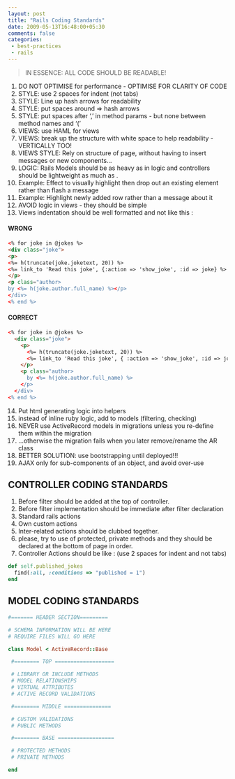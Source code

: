 ```yaml
---
layout: post
title: "Rails Coding Standards"
date: 2009-05-13T16:48:00+05:30
comments: false
categories:
 - best-practices
 - rails
---
```


> IN ESSENCE: ALL CODE SHOULD BE READABLE!

1.  DO NOT OPTIMISE for performance - OPTIMISE FOR CLARITY OF CODE
2.  STYLE: use 2 spaces for indent (not tabs)
3.  STYLE: Line up hash arrows for readability
4.  STYLE: put spaces around => hash arrows
5.  STYLE: put spaces after ‘,’ in method params - but none between method names and ‘(’
6.  VIEWS: use HAML for views
7.  VIEWS: break up the structure with white space to help readability - VERTICALLY TOO!
8.  VIEWS STYLE: Rely on structure of page, without having to insert messages or new components…
9.  LOGIC: Rails Models should be as heavy as in logic and controllers should be lightweight as much as .
10. Example: Effect to visually highlight then drop out an existing element rather than flash a message
11. Example: Highlight newly added row rather than a message about it
12. AVOID logic in views - they should be simple
13. Views indentation should be well formatted and not like this :
#### WRONG
```html
<% for joke in @jokes %>
<div class="joke">
<p>
<%= h(truncate(joke.joketext, 20)) %>
<%= link_to 'Read this joke', {:action => 'show_joke', :id => joke} %>
</p>
<p class="author>
by <%= h(joke.author.full_name) %></p>
</div>
<% end %>
```
#### CORRECT
```html
<% for joke in @jokes %>
  <div class="joke">
    <p>
      <%= h(truncate(joke.joketext, 20)) %>
      <%= link_to 'Read this joke', { :action => 'show_joke', :id => joke } %>
    </p>
    <p class="author>
      by <%= h(joke.author.full_name) %>
    </p>
  </div>
<% end %>
```
14. Put html generating logic into helpers
15. instead of inline ruby logic, add to models (filtering, checking)
16. NEVER use ActiveRecord models in migrations unless you re-define them within the migration
17. …otherwise the migration fails when you later remove/rename the AR class
18. BETTER SOLUTION: use bootstrapping until deployed!!!
19. AJAX only for sub-components of an object, and avoid over-use

## CONTROLLER CODING STANDARDS

1.  Before filter should be added at the top of controller.
2.  Before filter implementation should be immediate after filter declaration
3.  Standard rails actions
4.  Own custom actions
5.  Inter-related actions should be clubbed together.
6.  please, try to use of protected, private methods and they should be declared at the bottom of page in order.
7.  Controller Actions should be like :
    (use 2 spaces for indent and not tabs)

```ruby
def self.published_jokes
  find(:all, :conditions => "published = 1")
end
```

## MODEL CODING STANDARDS

```ruby
#======= HEADER SECTION=========

# SCHEMA INFORMATION WILL BE HERE
# REQUIRE FILES WILL GO HERE

class Model < ActiveRecord::Base

 #======== TOP ===================

 # LIBRARY OR INCLUDE METHODS
 # MODEL RELATIONSHIPS
 # VIRTUAL ATTRIBUTES
 # ACTIVE RECORD VALIDATIONS

 #======== MIDDLE ===============

 # CUSTOM VALIDATIONS
 # PUBLIC METHODS

 #======== BASE ==================

 # PROTECTED METHODS
 # PRIVATE METHODS

end
```
